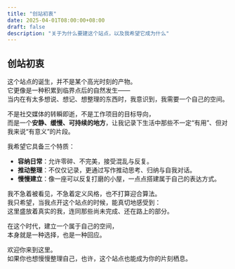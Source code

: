 ```yaml
---
title: "创站初衷"
date: 2025-04-01T08:00:00+08:00
draft: false
description: "关于为什么要建这个站点，以及我希望它成为什么"
---
```


## 创站初衷

这个站点的诞生，并不是某个高光时刻的产物。  
它更像是一种积累到临界点后的自然发生——  
当内在有太多想说、想记、想整理的东西时，我意识到，我需要一个自己的空间。

不是社交媒体的转瞬即逝，不是工作项目的目标导向，  
而是一个**安静、缓慢、可持续的地方**，让我记录下生活中那些不一定“有用”、但对我来说“有意义”的片段。

我希望它具备三个特质：

- **容纳日常**：允许零碎、不完美，接受混乱与反复。
- **推动整理**：不仅仅记录，更通过写作推动思考、归纳与自我对话。
- **慢慢建立**：像一座可以反复打磨的小屋，一点点搭建属于自己的表达方式。

我不急着被看见，不急着定义风格，也不打算迎合算法。  
我只希望，当我点开这个站点的时候，能真切地感受到：  
这里盛放着真实的我，连同那些尚未完成、还在路上的部分。

在这个时代，建立一个属于自己的空间，  
本身就是一种选择，也是一种回应。

欢迎你来到这里。  
如果你也想慢慢整理自己，也许，这个站点也能成为你的片刻栖息。
